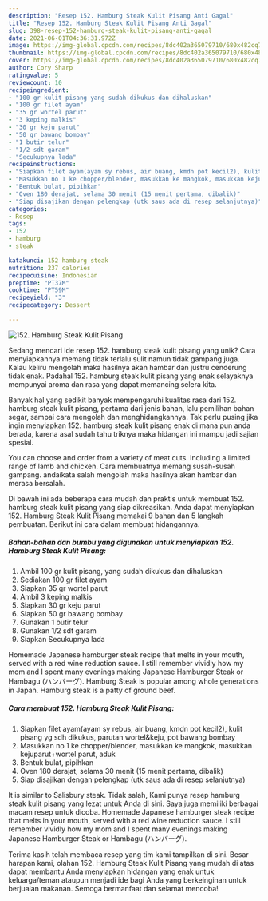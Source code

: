 ```yaml
---
description: "Resep 152. Hamburg Steak Kulit Pisang Anti Gagal"
title: "Resep 152. Hamburg Steak Kulit Pisang Anti Gagal"
slug: 398-resep-152-hamburg-steak-kulit-pisang-anti-gagal
date: 2021-06-01T04:36:31.972Z
image: https://img-global.cpcdn.com/recipes/8dc402a365079710/680x482cq70/152-hamburg-steak-kulit-pisang-foto-resep-utama.jpg
thumbnail: https://img-global.cpcdn.com/recipes/8dc402a365079710/680x482cq70/152-hamburg-steak-kulit-pisang-foto-resep-utama.jpg
cover: https://img-global.cpcdn.com/recipes/8dc402a365079710/680x482cq70/152-hamburg-steak-kulit-pisang-foto-resep-utama.jpg
author: Cory Sharp
ratingvalue: 5
reviewcount: 10
recipeingredient:
- "100 gr kulit pisang yang sudah dikukus dan dihaluskan"
- "100 gr filet ayam"
- "35 gr wortel parut"
- "3 keping malkis"
- "30 gr keju parut"
- "50 gr bawang bombay"
- "1 butir telur"
- "1/2 sdt garam"
- "Secukupnya lada"
recipeinstructions:
- "Siapkan filet ayam(ayam sy rebus, air buang, kmdn pot kecil2), kulit pisang yg sdh dikukus, parutan wortel&amp;keju, pot bawang bombay"
- "Masukkan no 1 ke chopper/blender, masukkan ke mangkok, masukkan kejuparut+wortel parut, aduk"
- "Bentuk bulat, pipihkan"
- "Oven 180 derajat, selama 30 menit (15 menit pertama, dibalik)"
- "Siap disajikan dengan pelengkap (utk saus ada di resep selanjutnya)"
categories:
- Resep
tags:
- 152
- hamburg
- steak

katakunci: 152 hamburg steak 
nutrition: 237 calories
recipecuisine: Indonesian
preptime: "PT37M"
cooktime: "PT59M"
recipeyield: "3"
recipecategory: Dessert

---
```



![152. Hamburg Steak Kulit Pisang](https://img-global.cpcdn.com/recipes/8dc402a365079710/680x482cq70/152-hamburg-steak-kulit-pisang-foto-resep-utama.jpg)

Sedang mencari ide resep 152. hamburg steak kulit pisang yang unik? Cara menyiapkannya memang tidak terlalu sulit namun tidak gampang juga. Kalau keliru mengolah maka hasilnya akan hambar dan justru cenderung tidak enak. Padahal 152. hamburg steak kulit pisang yang enak selayaknya mempunyai aroma dan rasa yang dapat memancing selera kita.

Banyak hal yang sedikit banyak mempengaruhi kualitas rasa dari 152. hamburg steak kulit pisang, pertama dari jenis bahan, lalu pemilihan bahan segar, sampai cara mengolah dan menghidangkannya. Tak perlu pusing jika ingin menyiapkan 152. hamburg steak kulit pisang enak di mana pun anda berada, karena asal sudah tahu triknya maka hidangan ini mampu jadi sajian spesial.

You can choose and order from a variety of meat cuts. Including a limited range of lamb and chicken. Cara membuatnya memang susah-susah gampang. andaikata salah mengolah maka hasilnya akan hambar dan merasa bersalah.


Di bawah ini ada beberapa cara mudah dan praktis untuk membuat 152. hamburg steak kulit pisang yang siap dikreasikan. Anda dapat menyiapkan 152. Hamburg Steak Kulit Pisang memakai 9 bahan dan 5 langkah pembuatan. Berikut ini cara dalam membuat hidangannya.

<!--inarticleads1-->

##### Bahan-bahan dan bumbu yang digunakan untuk menyiapkan 152. Hamburg Steak Kulit Pisang:

1. Ambil 100 gr kulit pisang, yang sudah dikukus dan dihaluskan
1. Sediakan 100 gr filet ayam
1. Siapkan 35 gr wortel parut
1. Ambil 3 keping malkis
1. Siapkan 30 gr keju parut
1. Siapkan 50 gr bawang bombay
1. Gunakan 1 butir telur
1. Gunakan 1/2 sdt garam
1. Siapkan Secukupnya lada


Homemade Japanese hamburger steak recipe that melts in your mouth, served with a red wine reduction sauce. I still remember vividly how my mom and I spent many evenings making Japanese Hamburger Steak or Hambagu (ハンバーグ). Hamburg Steak is popular among whole generations in Japan. Hamburg steak is a patty of ground beef. 

<!--inarticleads2-->

##### Cara membuat 152. Hamburg Steak Kulit Pisang:

1. Siapkan filet ayam(ayam sy rebus, air buang, kmdn pot kecil2), kulit pisang yg sdh dikukus, parutan wortel&amp;keju, pot bawang bombay
1. Masukkan no 1 ke chopper/blender, masukkan ke mangkok, masukkan kejuparut+wortel parut, aduk
1. Bentuk bulat, pipihkan
1. Oven 180 derajat, selama 30 menit (15 menit pertama, dibalik)
1. Siap disajikan dengan pelengkap (utk saus ada di resep selanjutnya)


It is similar to Salisbury steak. Tidak salah, Kami punya resep hamburg steak kulit pisang yang lezat untuk Anda di sini. Saya juga memiliki berbagai macam resep untuk dicoba. Homemade Japanese hamburger steak recipe that melts in your mouth, served with a red wine reduction sauce. I still remember vividly how my mom and I spent many evenings making Japanese Hamburger Steak or Hambagu (ハンバーグ). 

Terima kasih telah membaca resep yang tim kami tampilkan di sini. Besar harapan kami, olahan 152. Hamburg Steak Kulit Pisang yang mudah di atas dapat membantu Anda menyiapkan hidangan yang enak untuk keluarga/teman ataupun menjadi ide bagi Anda yang berkeinginan untuk berjualan makanan. Semoga bermanfaat dan selamat mencoba!
